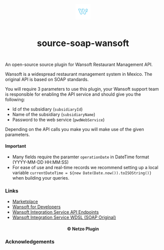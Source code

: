 <div align="center">
  <a href="https://netzo.io" target="_blank" >
    <img height="50" src="https://raw.githubusercontent.com/netzoio/netzo/main/plugins/sources/source-soap-wansoft/src/assets/icon.png" style="margin: 12px 0px" />
  </a>

  <h1 style="padding: 6px 0px 24px 0px">source-soap-wansoft</h1>
</div>

An open-source source plugin for Wansoft Restaurant Management API.

Wansoft is a widespread restaurant management system in Mexico. The original API is based on SOAP standards.

You will require 3 parameters to use this plugin, your Wansoft support team is responsible for enabling the API service and should give you the following:

- Id of the subsidiary (`subsidiaryId`)
- Name of the subsidiary (`subsidiaryName`)
- Password to the web service (`pwdWebService`)

Depending on the API calls you make you will make use of the given parameters.

#### Important
- Many fields require the paramter `operationDate` in DateTime format (YYYY-MM-DD HH:MM:SS)
- For ease of use and real-time records we recommend setting up a local variable `currentDateTime = ${new Date(Date.now()).toISOString()}` when building your queries.

### Links

- [Marketplace](https://app.netzo.io/marketplace/source-soap-wansoft)
- [Wansoft for Developers](https://wansoft.net/public/docs/integracionerp.html)
- [Wansoft Integration Service API Endpoints](https://www.wansoft.net/wansoft.web/API/IntegrationService.asmx)
- [Wansoft Integration Service WDSL (SOAP Original)](https://www.wansoft.net/wansoft.web/API/IntegrationService.asmx?WSDL)

<div align="center">
  <h4>© Netzo Plugin</h4>
</div>

### Acknowledgements

